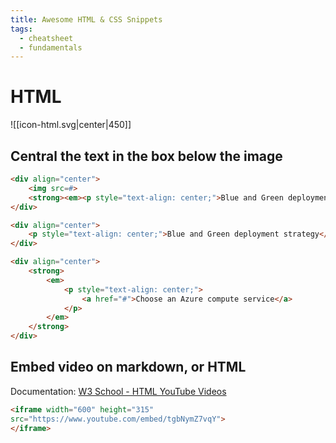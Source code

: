 ```yaml
---
title: Awesome HTML & CSS Snippets
tags:
  - cheatsheet
  - fundamentals
---
```

# HTML

![[icon-html.svg|center|450]]

## Central the text in the box below the image

```html
<div align="center">
	<img src=#>
	<strong><em><p style="text-align: center;">Blue and Green deployment strategy</p></em></strong>
</div>

<div align="center">
	<p style="text-align: center;">Blue and Green deployment strategy</p>
</div>

<div align="center">
	<strong>
		<em>
			<p style="text-align: center;">
				<a href="#">Choose an Azure compute service</a>
			</p>
		</em>
	</strong>
</div>
```

## Embed video on markdown, or HTML

Documentation: [W3 School - HTML YouTube Videos](https://www.w3schools.com/html/html_youtube.asp)

```html
<iframe width="600" height="315"
src="https://www.youtube.com/embed/tgbNymZ7vqY">
</iframe> 
```
